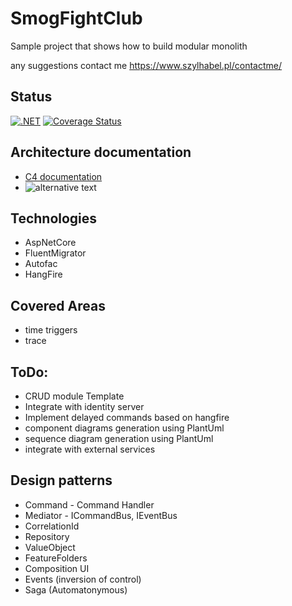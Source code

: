 # SmogFightClub
Sample project that shows how to build modular monolith

any suggestions contact me https://www.szylhabel.pl/contactme/

## Status
[![.NET](https://github.com/mr0zek/SmogFightClub/actions/workflows/dotnet.yml/badge.svg)](https://github.com/mr0zek/SmogFightClub/actions/workflows/dotnet.yml)
[![Coverage Status](https://coveralls.io/repos/github/mr0zek/SmogFightClub/badge.svg?branch=master)](https://coveralls.io/github/mr0zek/SmogFightClub?branch=master)

## Architecture documentation
- [C4 documentation](https://github.com/mr0zek/SmogFightClub/blob/master/c4.md)
- ![alternative text](http://www.plantuml.com/plantuml/proxy?cache=no&src=https://raw.githubusercontent.com/mr0zek/SmogFightClub/master/docs/ArchitectureDocumentation/ComponentDiagram.puml)
  
## Technologies
- AspNetCore 
- FluentMigrator 
- Autofac
- HangFire

## Covered Areas
- time triggers
- trace

## ToDo:
- CRUD module Template
- Integrate with identity server
- Implement delayed commands based on hangfire
- component diagrams generation using PlantUml
- sequence diagram generation using PlantUml
- integrate with external services
  
## Design patterns
- Command - Command Handler
- Mediator - ICommandBus, IEventBus
- CorrelationId
- Repository
- ValueObject
- FeatureFolders
- Composition UI
- Events (inversion of control)
- Saga (Automatonymous)
